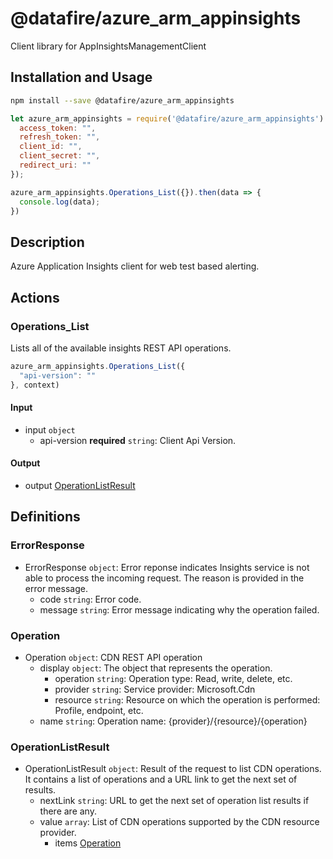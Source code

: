 # @datafire/azure_arm_appinsights

Client library for AppInsightsManagementClient

## Installation and Usage
```bash
npm install --save @datafire/azure_arm_appinsights
```
```js
let azure_arm_appinsights = require('@datafire/azure_arm_appinsights').create({
  access_token: "",
  refresh_token: "",
  client_id: "",
  client_secret: "",
  redirect_uri: ""
});

azure_arm_appinsights.Operations_List({}).then(data => {
  console.log(data);
})
```

## Description

Azure Application Insights client for web test based alerting.

## Actions

### Operations_List
Lists all of the available insights REST API operations.


```js
azure_arm_appinsights.Operations_List({
  "api-version": ""
}, context)
```

#### Input
* input `object`
  * api-version **required** `string`: Client Api Version.

#### Output
* output [OperationListResult](#operationlistresult)



## Definitions

### ErrorResponse
* ErrorResponse `object`: Error reponse indicates Insights service is not able to process the incoming request. The reason is provided in the error message.
  * code `string`: Error code.
  * message `string`: Error message indicating why the operation failed.

### Operation
* Operation `object`: CDN REST API operation
  * display `object`: The object that represents the operation.
    * operation `string`: Operation type: Read, write, delete, etc.
    * provider `string`: Service provider: Microsoft.Cdn
    * resource `string`: Resource on which the operation is performed: Profile, endpoint, etc.
  * name `string`: Operation name: {provider}/{resource}/{operation}

### OperationListResult
* OperationListResult `object`: Result of the request to list CDN operations. It contains a list of operations and a URL link to get the next set of results.
  * nextLink `string`: URL to get the next set of operation list results if there are any.
  * value `array`: List of CDN operations supported by the CDN resource provider.
    * items [Operation](#operation)


